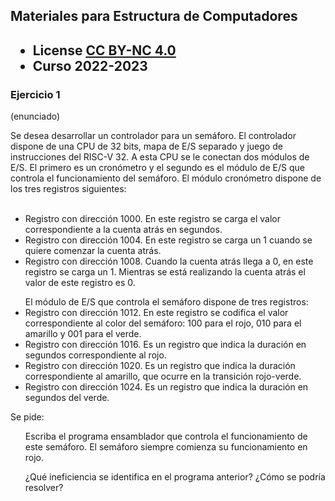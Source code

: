 ## Materiales para Estructura de Computadores

<html>
<h2><ul>
<li>License <a href="http:/creativecommons.org/licenses/by-nc/4.0/">CC BY-NC 4.0</a> </li>
<li>Curso 2022-2023</li>
</ul></h2>
</html>


### Ejercicio 1

   (enunciado)
<html>
Se desea desarrollar un controlador para un semáforo. El controlador dispone de una CPU de 32 bits, mapa de E/S separado y juego de instrucciones del RISC-V 32. A esta CPU se le conectan dos módulos de E/S. El primero es un cronómetro y el segundo es el módulo de E/S que controla el funcionamiento del semáforo. El módulo cronómetro dispone de los tres registros siguientes:<br>
<br>
<ul>
<li>Registro con dirección 1000. En este registro se carga el valor correspondiente a la cuenta atrás en segundos.</li>
<li>Registro con dirección 1004. En este registro se carga un 1 cuando se quiere comenzar la cuenta atrás.</li>
<li>Registro con dirección 1008. Cuando la cuenta atrás llega a 0, en este registro se carga un 1. Mientras se está realizando la cuenta atrás el valor de este registro es 0.</li>
</ul>

<ul>
El módulo de E/S que controla el semáforo dispone de tres registros:
<li>Registro con dirección 1012. En este registro se codifica el valor correspondiente al color del semáforo: 100 para el rojo, 010 para el amarillo y 001 para el verde. </li>
<li>Registro con dirección 1016. Es un registro que indica la duración en segundos correspondiente al rojo.</li>
<li>Registro con dirección 1020. Es un registro que indica la duración correspondiente al amarillo, que ocurre en la transición rojo-verde.</li>
<li>Registro con dirección 1024. Es un registro que indica la duración en segundos del verde.</li>
</ul>

Se pide:<br>
<ol type="a">
Escriba el programa ensamblador que controla el funcionamiento de este semáforo. El semáforo siempre comienza su funcionamiento en rojo.
</ol>
<ol type="a">
¿Qué ineficiencia se identifica en el programa anterior? ¿Cómo se podría resolver?
</ol>
</html>

